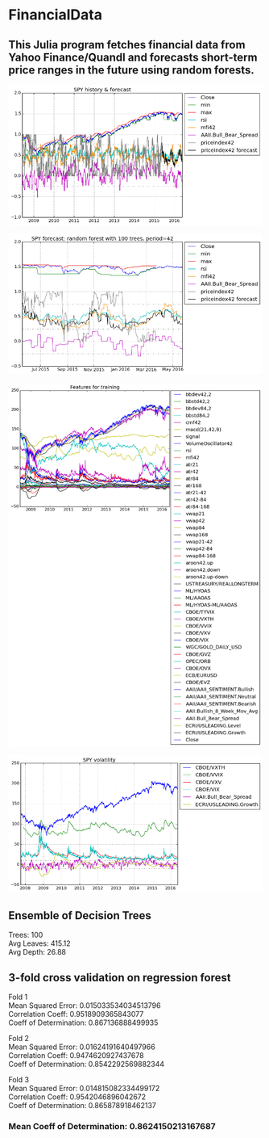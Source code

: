 # FinancialData

## This Julia program fetches financial data from Yahoo Finance/Quandl and forecasts short-term price ranges in the future using random forests.

![History and forecast of price index](spy_history.png)

![1 year forecast](spy_forecast.png)

![Features for training](spy_features.png)

![Volatility](spy_volatility.png)

## Ensemble of Decision Trees

Trees:      100  
Avg Leaves: 415.12  
Avg Depth:  26.88  

## 3-fold cross validation on regression forest

Fold 1  
Mean Squared Error:     0.015033534034513796  
Correlation Coeff:      0.9518909365843077  
Coeff of Determination: 0.867136888499935  

Fold 2  
Mean Squared Error:     0.01624191640497966  
Correlation Coeff:      0.9474620927437678  
Coeff of Determination: 0.8542292569882344  

Fold 3  
Mean Squared Error:     0.014815082334499172  
Correlation Coeff:      0.9542046896042672  
Coeff of Determination: 0.865878918462137  

### Mean Coeff of Determination: 0.8624150213167687
